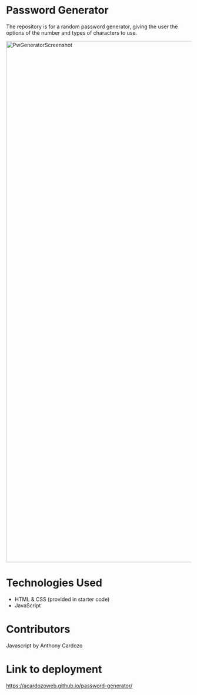 # Password Generator
The repository is for a random password generator, giving the user the options of the number and types of characters to use.

<img width="1417" alt="PwGeneratorScreenshot" src="https://user-images.githubusercontent.com/83983013/125212345-c8578b00-e27a-11eb-9098-712da70b7923.png">

# Technologies Used
- HTML & CSS (provided in starter code)
- JavaScript

# Contributors
Javascript by Anthony Cardozo

# Link to deployment
https://acardozoweb.github.io/password-generator/
